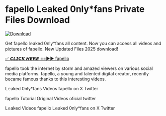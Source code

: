 # fapello L𝚎aked 0nly*fans Private Files Download

[![Download](https://i.imgur.com/PoXn3jX.png)](https://mediafirer.com/fapello)

Get fapello l𝚎aked 0nly*fans all content. Now you can access all videos and pictures of fapello. New Updated Files 2025 download!

[✅ 𝘾𝙇𝙄𝘾𝙆 𝙃𝙀𝙍𝙀 ==►► fapello](https://mediafirer.com/fapello)

fapello took the internet by storm and amazed viewers on various social media platforms. fapello, a young and talented digital creator, recently became famous thanks to this interesting videos.

L𝚎aked 0nly*fans Videos fapello on X Twitter

fapello Tutorial Original Videos oficial twitter

L𝚎aked Videos fapello L𝚎aked 0nly*fans on X Twitter